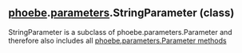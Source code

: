 ## [phoebe](phoebe.md).[parameters](phoebe.parameters.md).StringParameter (class)

StringParameter is a subclass of phoebe.parameters.Parameter and therefore also includes all [phoebe.parameters.Parameter methods](phoebe.parameters.Parameter.md)

